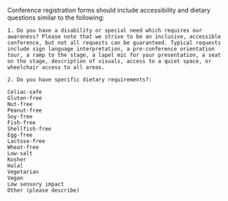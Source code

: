 Conference registration forms should include accessibility and dietary questions similar to the following:

    1. Do you have a disability or special need which requires our awareness? Please note that we strive to be an inclusive, accessible conference, but not all requests can be guaranteed. Typical requests include sign language interpretation, a pre-conference orientation tour, a ramp to the stage, a lapel mic for your presentation, a seat on the stage, description of visuals, access to a quiet space, or wheelchair access to all areas.
    
    2. Do you have specific dietary requirements?:

    Celiac-safe
    Gluten-free
    Nut-free
    Peanut-free
    Soy-free
    Fish-free
    Shellfish-free
    Egg-free
    Lactose-free
    Wheat-free
    Low-salt
    Kosher
    Halal
    Vegetarian
    Vegan
    Low sensory impact
    Other (please describe)

